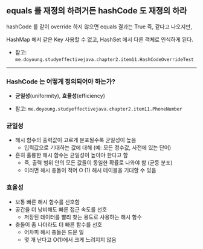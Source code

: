 ## equals 를 재정의 하려거든 hashCode 도 재정의 하라

hashCode 를 같이 override 하지 않으면 equals 결과는 True 즉, 같다고 나오지만,

HashMap 에서 같은 Key 사용할 수 없고, HashSet 에서 다른 객체로 인식하게 된다.

- 참고: `me.doyoung.studyeffectivejava.chapter2.item11.HashCodeOverrideTest`

---

### HashCode 는 어떻게 정의되어야 하는가?

- **균일성**(uniformity), **효율성**(efficiency)

- 참고: `me.doyoung.studyeffectivejava.chapter2.item11.PhoneNumber`

### 균일성

- 해시 함수의 출력값이 고르게 분포될수록 균일성이 높음
    - 입력값으로 기대하는 값에 대해 (예: 모든 정수값, 사전에 있는 단어)
- 흔히 훌륭한 해시 함수는 균일성이 높아야 한다고 함
    - 즉, 출력 범위 안의 모든 값들이 동일한 확률로 나와야 함 (균등 분포)
    - 이러면 해시 충돌이 적어 O (1) 해시 테이블을 기대할 수 있음

### 효율성

- 보통 빠른 해시 함수를 선호함
- 공간을 더 낭비해도 빠른 접근 속도를 선호
    - 저장된 데이터를 빨리 찾는 용도로 사용하는 해시 함수
- 충돌이 좀 나더라도 더 빠른 함수를 선호
    - 어차피 해시 충돌은 드문 일
    - 몇 개 난다고 O(1)에서 크게 느려지지 않음
